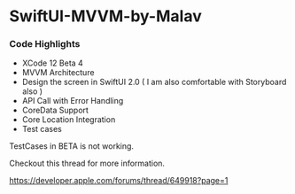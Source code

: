 # SwiftUI-MVVM-by-Malav

### Code Highlights
  - XCode 12 Beta 4
  - MVVM Architecture
  - Design the screen in SwiftUI 2.0 ( I am also comfortable with Storyboard also  ) 
  - API Call with Error Handling
  - CoreData Support
  - Core Location Integration
  - Test cases
  
TestCases in BETA is not working.

Checkout this thread for more information. 

https://developer.apple.com/forums/thread/649918?page=1
